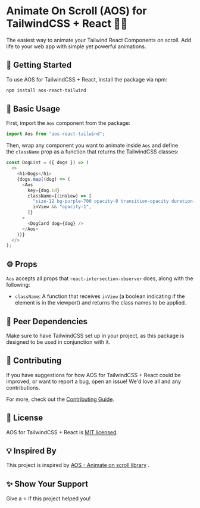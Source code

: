 # Animate On Scroll (AOS) for TailwindCSS + React 🎨📜

The easiest way to animate your Tailwind React Components on scroll. Add life to your web app with simple yet powerful animations.

## 🚀 Getting Started

To use AOS for TailwindCSS + React, install the package via npm:

```bash
npm install aos-react-tailwind
```

## 📖 Basic Usage

First, import the `Aos` component from the package:

```typescript
import Aos from "aos-react-tailwind";
```

Then, wrap any component you want to animate inside `Aos` and define the `className` prop as a function that returns the TailwindCSS classes:

```typescript
const DogList = ({ dogs }) => (
  <>
    <h1>Dogs</h1>
    {dogs.map((dog) => (
      <Aos
        key={dog.id}
        className={(inView) => [
          "size-12 bg-purple-700 opacity-0 transition-opacity duration-500",
          inView && "opacity-1",
        ]}
      >
        <DogCard dog={dog} />
      </Aos>
    ))}
  </>
);
```

## ⚙️ Props

`Aos` accepts all props that `react-intersection-observer` does, along with the following:

- `className`: A function that receives `inView` (a boolean indicating if the element is in the viewport) and returns the class names to be applied.

## 🤝 Peer Dependencies

Make sure to have TailwindCSS set up in your project, as this package is designed to be used in conjunction with it.

## 🔧 Contributing

If you have suggestions for how AOS for TailwindCSS + React could be improved, or want to report a bug, open an issue! We'd love all and any contributions.

For more, check out the [Contributing Guide](CONTRIBUTING.md).

## 📄 License

AOS for TailwindCSS + React is [MIT licensed](LICENSE).

## 💡 Inspired By

This project is inspired by [AOS - Animate on scroll library](https://github.com/michalsnik/aos) .

## ✨ Show Your Support

Give a ⭐️ if this project helped you!
